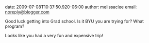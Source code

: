 date: 2009-07-08T10:37:50.920-06:00
author: melissaclee
email: noreply@blogger.com

Good luck getting into Grad school. Is it BYU you are trying for? What
program?

Looks like you had a very fun and expensive trip!
